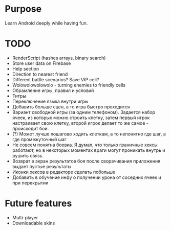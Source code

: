 # Purpose
Learn Android deeply while having fun.

# TODO
* RenderScript (hashes arrays, binary search)
* Store user data on Firebase
* Help section
* Direction to nearest friend
* Different battle scenarios? Save VIP cell?
* Wolowolowolowolo - turning enemies to friendly cells
* Обрамление игры, правил и условий
* Титры
* Переключение языка внутри игры
* Добавить больше сцен, а то игра быстро проходится
* Вариант свободной игры (за одним телефоном). Задается набор ячеек, из которых можно строить клетку, затем первый
  игрок настраивает свою клетку, второй игрок делает то же самое - происходит бой.
* (?) Может лучше пошагово ходить клеткам, а то непонятно где шаг, а где промежуточный шаг
* Не совсем понятна боевка. Я думал, что только граничные хексы работают, но в некоторых моментах враги могут
  проникать внутрь и рушить связь
* Возврат в экран результатов боя после сворачивания приложения выдает пустые результаты
* Иконки хексов в редакторе сделать побольше
* Добавить в обучение инфу о получении урона от соседних ячеек и при перекрытии

# Future features
* Multi-player
* Downloadable skins
